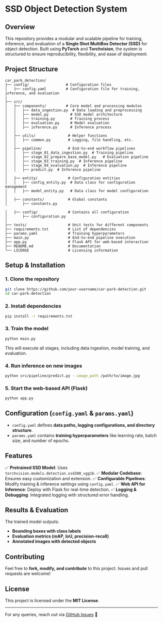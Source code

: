 # SSD Object Detection System

## Overview
This repository provides a modular and scalable pipeline for training, inference, and evaluation of a **Single Shot MultiBox Detector (SSD)** for object detection. Built using **PyTorch** and **Torchvision**, the system is structured to ensure reproducibility, flexibility, and ease of deployment.

## Project Structure

```
car_park_detection/
├── config/                 # Configuration files
│   ├── config.yaml         # Configuration file for training, inference, and evaluation
│
├── src/
│   ├── components/         # Core model and processing modules
│   │   ├── data_ingestion.py  # Data loading and preprocessing
│   │   ├── model.py          # SSD model architecture
│   │   ├── training.py       # Training process
│   │   ├── evaluation.py     # Model evaluation
│   │   ├── inference.py      # Inference process
│   │
│   ├── utils/               # Helper functions
│   │   ├── common.py        # Logging, file handling, etc.
│   │
│   ├── pipeline/            # End-to-end workflow pipelines
│   │   ├── stage_01_data_ingestion.py  # Training pipeline
│   │   ├── stage_02_prepare_base_model.py   # Evaluation pipeline
│   │   ├── stage_03_training.py  # Inference pipeline
│   │   ├── stage_04_evaluation.py  # Inference pipeline
│   │   ├── predict.py  # Inference pipeline
│
│   ├── entity/              # Configuration entities
│   │   ├── config_entity.py  # Data class for configuration management
│   │   ├── model_entity.py   # Data class for model configuration
│
│   ├── constants/           # Global constants
│       ├── constants.py

│   ├── config/              # Contains all configuration
│       ├── configuration.py
│
├── tests/                   # Unit tests for different components
├── requirements.txt         # List of dependencies
├── params.yaml              # Training hyperparameters
├── main.py                  # End-to-end pipeline execution
├── app.py                   # Flask API for web-based interaction
├── README.md                # Documentation
└── LICENSE                  # Licensing information
```

## Setup & Installation

### 1. Clone the repository
```bash
git clone https://github.com/your-username/car-park-detection.git
cd car-park-detection
```

### 2. Install dependencies
```bash
pip install -r requirements.txt
```

### 3. Train the model
```bash
python main.py
```
This will execute all stages, including data ingestion, model training, and evaluation.

### 4. Run inference on new images
```bash
python src/pipeline/predict.py --image_path /path/to/image.jpg
```

### 5. Start the web-based API (Flask)
```bash
python app.py
```

## Configuration (`config.yaml` & `params.yaml`)
- `config.yaml` defines **data paths, logging configurations, and directory structure**.
- `params.yaml` contains **training hyperparameters** like learning rate, batch size, and number of epochs.

## Features
✅ **Pretrained SSD Model**: Uses `torchvision.models.detection.ssd300_vgg16`.
✅ **Modular Codebase**: Ensures easy customization and extension.
✅ **Configurable Pipelines**: Modify training & inference settings using `config.yaml`.
✅ **Web API for Inference**: Deploy with Flask for real-time detection.
✅ **Logging & Debugging**: Integrated logging with structured error handling.

## Results & Evaluation
The trained model outputs:
- **Bounding boxes with class labels**
- **Evaluation metrics (mAP, IoU, precision-recall)**
- **Annotated images with detected objects**

## Contributing
Feel free to **fork, modify, and contribute** to this project. Issues and pull requests are welcome!

## License
This project is licensed under the **MIT License**.

---
For any queries, reach out via [GitHub Issues](https://github.com/your-username/car-park-detection/issues) 🚀

